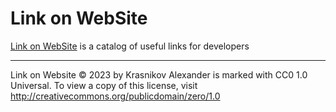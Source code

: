 # Link on WebSite

[Link on WebSite](https://linkon.website) is a catalog of useful links for developers


---

 Link on Website © 2023 by Krasnikov Alexander is marked with CC0 1.0 Universal.
 To view a copy of this license, visit http://creativecommons.org/publicdomain/zero/1.0
